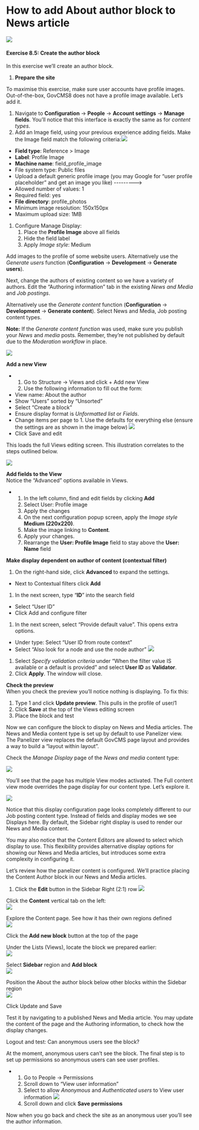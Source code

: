 # How to add About author block to News article



![](https://blobscdn.gitbook.com/v0/b/gitbook-28427.appspot.com/o/assets%2Fgovcms-site-builder%2F-LzEeysPiuilE7VSaStD%2F-LzEfAJUmyaoiKMb8l4_%2F115.png?generation=1579737221013347&alt=media)

#### **Exercise 8.5:** Create the author block

In this exercise we’ll create an author block.

1. **Prepare the site**

To maximise this exercise, make sure user accounts have profile images. Out-of-the-box, GovCMS8 does not have a profile image available. Let’s add it.

1. Navigate to **Configuration** → **People** → **Account settings** → **Manage fields**. You’ll notice that this interface is exactly the same as for _content types_.
2. Add an Image field, using your previous experience adding fields. Make the Image field match the following criteria:![](../.gitbook/assets/116%20%281%29.png)

* **Field type**: Reference &gt; Image
* **Label**: Profile Image
* **Machine name**: field\_profile\_image
* File system type: Public files
* Upload a default generic profile image \(you may Google for “user profile placeholder” and get an image you like\) ---------&gt;
* Allowed number of values: 1
* Required field: yes
* **File directory**: profile\_photos
* Minimum image resolution: 150x150px
* Maximum upload size: 1MB

1. Configure Manage Display:
   1. Place the **Profile Image** above all fields
   2. Hide the field label
   3. Apply _Image style_: Medium

Add images to the profile of some website users. Alternatively use the _Generate users_ function \(**Configuration** → **Development** → **Generate users**\).

Next, change the authors of existing content so we have a variety of authors. Edit the “Authoring information” tab in the existing _News and Media_ and _Job postings_.

Alternatively use the _Generate content_ function \(**Configuration** → **Development** → **Generate content**\). Select News and Media, Job posting content types.

**Note:** If the _Generate content function_ was used, make sure you publish your _News_ and _media_ posts. Remember, they’re not published by default due to the _Moderation workflow_ in place.

![](../.gitbook/assets/117.png)

**Add a new View**

* 1. Go to Structure → Views and click + Add new View
  2. Use the following information to fill out the form:
* View name: About the author
* Show “Users” sorted by “Unsorted”
* Select “Create a block”
* Ensure display format is _Unformatted list_ or _Fields_.
* Change items per page to 1. Use the defaults for everything else \(ensure the settings are as shown in the image below\) ![](../.gitbook/assets/118%20%281%29.png)
* Click Save and edit

This loads the full Views editing screen. This illustration correlates to the steps outlined below.

![](../.gitbook/assets/119.png)

**Add fields to the View**  
Notice the “Advanced” options available in Views.

* 1. In the left column, find and edit fields by clicking **Add**
  2. Select User: Profile image
  3. Apply the changes
  4. On the next configuration popup screen, apply the _Image style_ **Medium \(220x220\)**.
  5. Make the image linking to **Content**.
  6. Apply your changes.
  7. Rearrange the **User: Profile Image** field to stay above the **User: Name** field

**Make display dependent on author of content \(contextual filter\)**

1. On the right-hand side, click **Advanced** to expand the settings.

* Next to Contextual filters click **Add**

1. In the next screen, type “**ID**” into the search field

* Select “User ID”
* Click Add and configure filter

1. In the next screen, select “Provide default value”. This opens extra options.

* Under type: Select “User ID from route context”
* Select “Also look for a node and use the node author” ![](../.gitbook/assets/120%20%281%29.png)

1. Select _Specify validation criteria_ under “When the filter value IS available or a default is provided” and select **User ID** as **Validator**.
2. Click **Apply**. The window will close.

**Check the preview**  
When you check the preview you’ll notice nothing is displaying. To fix this:

1. Type 1 and click **Update preview**. This pulls in the profile of user/1
2. Click **Save** at the top of the Views editing screen
3. Place the block and test

Now we can configure the block to display on News and Media articles. The News and Media content type is set up by default to use Panelizer view. The Panelizer view replaces the default GovCMS page layout and provides a way to build a “layout within layout”.

Check the _Manage Display_ page of the _News and media_ content type:

![](../.gitbook/assets/121%20%281%29.png)

You’ll see that the page has multiple View modes activated. The Full content view mode overrides the page display for our content type. Let’s explore it.

![](../.gitbook/assets/122%20%281%29.png)

Notice that this display configuration page looks completely different to our Job posting content type. Instead of fields and display modes we see Displays here. By default, the Sidebar right display is used to render our News and Media content.

You may also notice that the Content Editors are allowed to select which display to use. This flexibility provides alternative display options for showing our News and Media articles, but introduces some extra complexity in configuring it.

Let’s review how the panelizer content is configured. We’ll practice placing the Content Author block in our News and Media articles.

1. Click the **Edit** button in the Sidebar Right \(2:1\) row ![](../.gitbook/assets/123%20%281%29.png)

Click the **Content** vertical tab on the left:  
![](../.gitbook/assets/124%20%281%29.png)

Explore the Content page. See how it has their own regions defined  
![](../.gitbook/assets/125%20%281%29.png)

Click the **Add new block** button at the top of the page

Under the Lists \(Views\), locate the block we prepared earlier:  
![](../.gitbook/assets/126%20%281%29.png)

Select **Sidebar** region and **Add block**  
![](../.gitbook/assets/127%20%281%29.png)

Position the About the author block below other blocks within the Sidebar region  
![](../.gitbook/assets/128.png)

Click Update and Save

Test it by navigating to a published News and Media article. You may update the content of the page and the Authoring information, to check how the display changes.

Logout and test: Can anonymous users see the block?

At the moment, anonymous users can’t see the block. The final step is to set up permissions so anonymous users can see user profiles.

* 1. Go to People → Permissions
  2. Scroll down to “View user information”
  3. Select to allow _Anonymous_ and _Authenticated users_ to View user information ![](../.gitbook/assets/129.png)
  4. Scroll down and click **Save permissions**

Now when you go back and check the site as an anonymous user you’ll see the author information.

